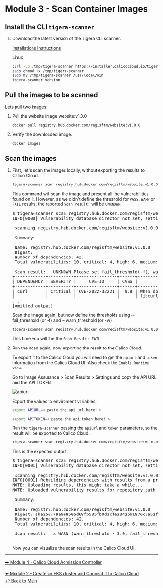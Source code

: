 # Module 3 - Scan Container Images

## Install the CLI `tigera-scanner` 

1. Download the latest version of the Tigera CLI scanner.

   [Installations Instructions](https://docs.calicocloud.io/image-assurance/scan-image-registries#start-the-cli-scanner)

   Linux
   
   ```bash
   curl -Lo /tmp/tigera-scanner https://installer.calicocloud.io/tigera-scanner/v3.14.1-11/image-assurance-scanner-cli-linux-amd64
   sudo chmod +x /tmp/tigera-scanner
   sudo mv /tmp/tigera-scanner /usr/local/bin
   tigera-scanner version
   ```

## Pull the images to be scanned

Lets pull two images:

1. Pull the website image website:v1.0.0

   ```bash
   docker pull registry.hub.docker.com/regisftm/website:v1.0.0
   ```

2. Verify the downloaded image.

   ```bash
   docker images
   ```

## Scan the images

1. First, let's scan the images locally, without exporting the results to Calico Cloud.

   ```bash
   tigera-scanner scan registry.hub.docker.com/regisftm/website:v1.0.0
   ```
   
   This command will scan the image and present all the vulnerabilities found on it. However, as we didn't define the threshold for `PASS`, `WARN` or `FAIL` results, the reported `Scan result:` will be `UNKNOWN`.

   <pre>
   $ tigera-scanner scan registry.hub.docker.com/regisftm/website:v1.0.0
   INFO[0000] Vulnerability database director not set, setting it to the cache default direct /home/ec2-user/.cache. 
   
    scanning registry.hub.docker.com/regisftm/website:v1.0.0... 
   
    Summary: 
   
    Name: registry.hub.docker.com/regisftm/website:v1.0.0
    Digest: 
    Number of dependencies: 42.
    Total vulnerabilities: 10, critical: 4, high: 6, medium: 0, low: 0, N/A: 0 
   
    Scan result:   UNKNOWN Please set fail_threshold(-f), warn_threshold(-w) for a scan result. 
   +------------+----------+----------------+------+--------------------------------+----------------------+------------------------------------------------------------------------------------------+
   | DEPENDENCY | SEVERITY |     CVE-ID     | CVSS |          DESCRIPTION           |      FIX RESULT      |                                        REFERENCES                                        |
   +------------+----------+----------------+------+--------------------------------+----------------------+------------------------------------------------------------------------------------------+
   | curl       | Critical | CVE-2022-32221 |  9.8 | When doing HTTP(S) transfers,  | fixed in [7.83.1-r4] | https://hackerone.com/reports/   1704017                                                 |
   |            |          |                |      | libcurl might erroneously      |                      |       
   ...
   [omitted output]
   </pre>

   Scan the image again, but now define the thresholds using --fail_threshold (or -f) and --warn_threshold (or -w)

   ```bash
   tigera-scanner scan registry.hub.docker.com/regisftm/website:v1.0.0 -f 7.9 -w 3.9
   ```
   
   This time you will the the `Scan Result: FAIL`

2. Run the scan again, now exporting the result to the Calico Cloud.

   To export it to the Calico Cloud you will need to get the `apiurl` and `token` information from the Calico Cloud UI. Also check the `Enable Runtime View`.

   Go to Image Assurance > Scan Results > Settings  and copy the API URL and the API TOKEN
   
   ![apiurl](https://user-images.githubusercontent.com/104035488/207679431-02b5a56c-ca10-4fb6-b147-e881bf631cb7.gif)

   Export the values to enviroment variables:

   ```bash
   export APIURL=< paste the api url here! >
   ```

   ```bash
   export APITOKEN=< paste the api token here! >
   ```

   Run the `tigera-scanner` passing the `apiurl` and `token` parameters, so the result will be exported to Calico Cloud.

   ```bash
   tigera-scanner scan registry.hub.docker.com/regisftm/website:v1.0.0 --apiurl $APIURL --token $APITOKEN
   ```

   This is the expected output. 

   <pre>
   $ tigera-scanner scan registry.hub.docker.com/regisftm/website:v1.0.0 --apiurl $APIURL --token $APITOKEN
   INFO[0001] Vulnerability database director not set, setting it to the cache default direct /home/ec2-user/.cache. 
   
    scanning registry.hub.docker.com/regisftm/website:v1.0.0... 
   INFO[0001] Rebuilding dependencies with results from a previous scan of the image. 
   NOTE: Uploading results, this might take a while...
   NOTE: Uploaded vulnerability results for repository path / digest registry.hub.docker.com/regisftm/website:v1.0.   0@sha256:79a9e8505d68fb535fb0d3cfe33425b1876c2a52fb7d180d5f5de86ec2cdd557
   
    Summary: 
   
    Name: registry.hub.docker.com/regisftm/website:v1.0.0
    Digest: sha256:79a9e8505d68fb535fb0d3cfe33425b1876c2a52fb7d180d5f5de86ec2cdd557
    Number of dependencies: 42.
    Total vulnerabilities: 10, critical: 4, high: 6, medium: 0, low: 0, N/A: 0 
   
    Scan result:   ⚠ WARN (warn_threshold - 3.9, fail_threshold - 7.9, Using thresholds from Calico Cloud)  
    </pre>

     Now you can visualize the scan results in the Calico Cloud UI.

--- 

[:arrow_right: Module 4 - Calico Cloud Admission Controller](/modules/module-4-admission-controller.md) <br>

[:arrow_left: Module 2 - Create an EKS cluster and Connect it to Calico Cloud](./modules/module-2-create-eks.md)  
[:leftwards_arrow_with_hook: Back to Main](/README.md)  
